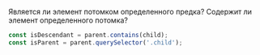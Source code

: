 Является ли элемент потомком определенного предка? Содержит ли элемент определенного потомка?

```js
const isDescendant = parent.contains(child);
const isParent = parent.querySelector('.child');
```
